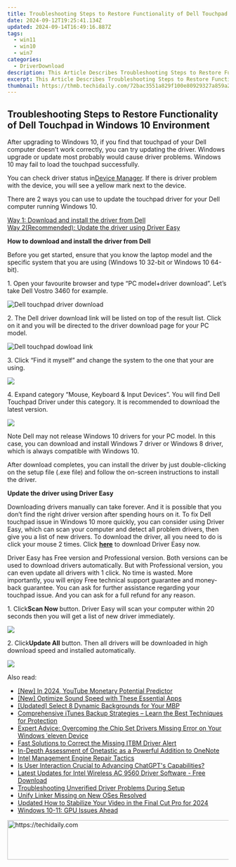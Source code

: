 ```yaml
---
title: Troubleshooting Steps to Restore Functionality of Dell Touchpad in Windows 10 Environment
date: 2024-09-12T19:25:41.134Z
updated: 2024-09-14T16:49:16.887Z
tags:
  - win11
  - win10
  - win7
categories:
  - DriverDownload
description: This Article Describes Troubleshooting Steps to Restore Functionality of Dell Touchpad in Windows 10 Environment
excerpt: This Article Describes Troubleshooting Steps to Restore Functionality of Dell Touchpad in Windows 10 Environment
thumbnail: https://thmb.techidaily.com/72bac3551a829f100e80929327a859a230ef81a06fa60256119f57f4b98caf7a.jpg
---
```


## Troubleshooting Steps to Restore Functionality of Dell Touchpad in Windows 10 Environment

After upgrading to Windows 10, if you find that touchpad of your Dell computer doesn’t work correctly, you can try updating the driver. Windows upgrade or update most probably would cause driver problems. Windows 10 may fail to load the touchpad successfully.  
  
You can check driver status in[Device Manager](https://tools.techidaily.com/drivereasy/download/). If there is driver problem with the device, you will see a yellow mark next to the device.  
  
There are 2 ways you can use to update the touchpad driver for your Dell computer running Windows 10\.   
  
[Way 1: Download and install the driver from Dell](https://tools.techidaily.com/drivereasy/download/)   
[Way 2(Recommended): Update the driver using Driver Easy](https://www.drivereasy.com/knowledge/fix-dell-touchpad-issue-in-windows-10/#Way2)   
  
  
 **How to download and install the driver from Dell** 
  
Before you get started, ensure that you know the laptop model and the specific system that you are using (Windows 10 32-bit or Windows 10 64-bit).   
  
1\. Open your favourite browser and type “PC model+driver download”. Let’s take Dell Vostro 3460 for example.   
  
![Dell touchpad driver download](https://images.drivereasy.com/wp-content/uploads/2016/08/img_57be9963092e3.jpg)   
  
 2\. The Dell driver download link will be listed on top of the result list. Click on it and you will be directed to the driver download page for your PC model.  
  
![Dell touchpad dowload link](https://images.drivereasy.com/wp-content/uploads/2016/08/img_57be99e09bf05.jpg)   
  
 3\. Click “Find it myself” and change the system to the one that your are using.  
  
![](https://images.drivereasy.com/wp-content/uploads/2016/08/img_57be9a2018d98.jpg)   
  
 4\. Expand category “Mouse, Keyboard & Input Devices”. You will find Dell Touchpad Driver under this category. It is recommended to download the latest version.  
  
![](https://images.drivereasy.com/wp-content/uploads/2016/08/img_57be9a7315d8e.png)   
  
 Note Dell may not release Windows 10 drivers for your PC model. In this case, you can download and install Windows 7 driver or Windows 8 driver, which is always compatible with Windows 10\.   
  
 After download completes, you can install the driver by just double-clicking on the setup file (.exe file) and follow the on-screen instructions to install the driver.  
  
  
 **Update the driver using Driver Easy** 
  
 Downloading drivers manually can take forever. And it is possible that you don’t find the right driver version after spending hours on it. To fix Dell touchpad issue in Windows 10 more quickly, you can consider using Driver Easy, which can scan your computer and detect all problem drivers, then give you a list of new drivers. To download the driver, all you need to do is click your mouse 2 times. Click **[here](https://tools.techidaily.com/drivereasy/download/)**  to download Driver Easy now.  
  
 Driver Easy has Free version and Professional version. Both versions can be used to download drivers automatically. But with Professional version, you can even update all drivers with 1 click. No time is wasted. More importantly, you will enjoy Free technical support guarantee and money-back guarantee. You can ask for further assistance regarding your touchpad issue. And you can ask for a full refund for any reason.  
  
 1\. Click**Scan Now** button. Driver Easy will scan your computer within 20 seconds then you will get a list of new driver immediately.  
  
![](https://images.drivereasy.com/wp-content/uploads/2017/04/img_58f0a484ce54f.png) 

  
 2\. Click**Update All** button. Then all drivers will be downloaded in high download speed and installed automatically.  
  
![](https://images.drivereasy.com/wp-content/uploads/2017/04/img_58f0a502d9b53.jpg)

<ins class="adsbygoogle"
     style="display:block"
     data-ad-format="autorelaxed"
     data-ad-client="ca-pub-7571918770474297"
     data-ad-slot="1223367746"></ins>

<ins class="adsbygoogle"
     style="display:block"
     data-ad-client="ca-pub-7571918770474297"
     data-ad-slot="8358498916"
     data-ad-format="auto"
     data-full-width-responsive="true"></ins>

<span class="atpl-alsoreadstyle">Also read:</span>
<div><ul>
<li><a href="https://youtube-web.techidaily.com/n-2024-youtube-monetary-potential-predictor/"><u>[New] In 2024, YouTube Monetary Potential Predictor</u></a></li>
<li><a href="https://extra-support.techidaily.com/new-optimize-sound-speed-with-these-essential-apps/"><u>[New] Optimize Sound Speed with These Essential Apps</u></a></li>
<li><a href="https://extra-guidance.techidaily.com/updated-select-8-dynamic-backgrounds-for-your-mbp/"><u>[Updated] Select 8 Dynamic Backgrounds for Your MBP</u></a></li>
<li><a href="https://app-tips.techidaily.com/comprehensive-itunes-backup-strategies-learn-the-best-techniques-for-protection/"><u>Comprehensive iTunes Backup Strategies – Learn the Best Techniques for Protection</u></a></li>
<li><a href="https://driver-error.techidaily.com/expert-advice-overcoming-the-chip-set-drivers-missing-error-on-your-windows-eleven-device/"><u>Expert Advice: Overcoming the Chip Set Drivers Missing Error on Your Windows ˈeleven Device</u></a></li>
<li><a href="https://driver-error.techidaily.com/fast-solutions-to-correct-the-missing-itbm-driver-alert/"><u>Fast Solutions to Correct the Missing ITBM Driver Alert</u></a></li>
<li><a href="https://buynow-reviews.techidaily.com/in-depth-assessment-of-onetastic-as-a-powerful-addition-to-onenote/"><u>In-Depth Assessment of Onetastic as a Powerful Addition to OneNote</u></a></li>
<li><a href="https://driver-error.techidaily.com/intel-management-engine-repair-tactics/"><u>Intel Management Engine Repair Tactics</u></a></li>
<li><a href="https://tech-haven.techidaily.com/is-user-interaction-crucial-to-advancing-chatgpts-capabilities/"><u>Is User Interaction Crucial to Advancing ChatGPT's Capabilities?</u></a></li>
<li><a href="https://win-dash.techidaily.com/1722965195199-latest-updates-for-intel-wireless-ac-9560-driver-software-free-download/"><u>Latest Updates for Intel Wireless AC 9560 Driver Software - Free Download</u></a></li>
<li><a href="https://driver-error.techidaily.com/troubleshooting-unverified-driver-problems-during-setup/"><u>Troubleshooting Unverified Driver Problems During Setup</u></a></li>
<li><a href="https://driver-error.techidaily.com/unify-linker-missing-on-new-oses-resolved/"><u>Unify Linker Missing on New OSes Resolved</u></a></li>
<li><a href="https://ai-video-apps.techidaily.com/updated-how-to-stabilize-your-video-in-the-final-cut-pro-for-2024/"><u>Updated How to Stabilize Your Video in the Final Cut Pro for 2024</u></a></li>
<li><a href="https://driver-error.techidaily.com/windows-10-11-gpu-issues-ahead/"><u>Windows 10-11: GPU Issues Ahead</u></a></li>
</ul></div>

<!-- affiliate ads begin -->
<a href="https://zebaoaffiliateprogram.pxf.io/c/5597632/2137976/21526" target="_top" id="2137976">
  <img src="//a.impactradius-go.com/display-ad/21526-2137976" border="0" alt="https://techidaily.com" width="728" height="90"/>
</a>
<img height="0" width="0" src="https://zebaoaffiliateprogram.pxf.io/i/5597632/2137976/21526" style="position:absolute;visibility:hidden;" border="0" />
<!-- affiliate ads end -->

